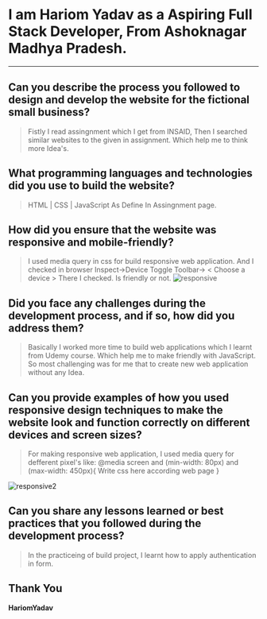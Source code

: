 
# I am Hariom Yadav as a Aspiring Full Stack Developer, From Ashoknagar Madhya Pradesh.
<hr>

## Can you describe the process you followed to design and develop the website for the fictional small business?

> Fistly I read assingnment which I get from INSAID, Then I searched similar websites to the given in assignment. Which help me to think more Idea's. 

## What programming languages and technologies did you use to build the website?

> HTML | CSS | JavaScript As Define In Assingnment page.


## How did you ensure that the website was responsive and mobile-friendly?

> I used media query in css for build responsive web application. And I checked in browser Inspect->Device Toggle Toolbar-> < Choose a device > 
> There I checked. Is friendly or not.
![responsive](https://user-images.githubusercontent.com/88626935/215112203-b6e2f294-cf2a-4ae2-8f3e-cff22dbaebcb.PNG)


## Did you face any challenges during the development process, and if so, how did you address them?

> Basically I worked more time to build web applications which I learnt from Udemy course. Which help me to make friendly with JavaScript. So most challenging was for me that to create new web application without any Idea.

## Can you provide examples of how you used responsive design techniques to make the website look and function correctly on different devices and screen sizes?

> For making responsive web application, I used media query for defferent pixel's like:
> @media screen and (min-width: 80px) and (max-width: 450px){ Write css here according web page }

![responsive2](https://user-images.githubusercontent.com/88626935/215113205-274b98cd-62e0-44c6-8644-290966649783.PNG)


## Can you share any lessons learned or best practices that you followed during the development process?

> In the practiceing of build project, I learnt how to apply authentication in form.

## Thank You 
**HariomYadav**
